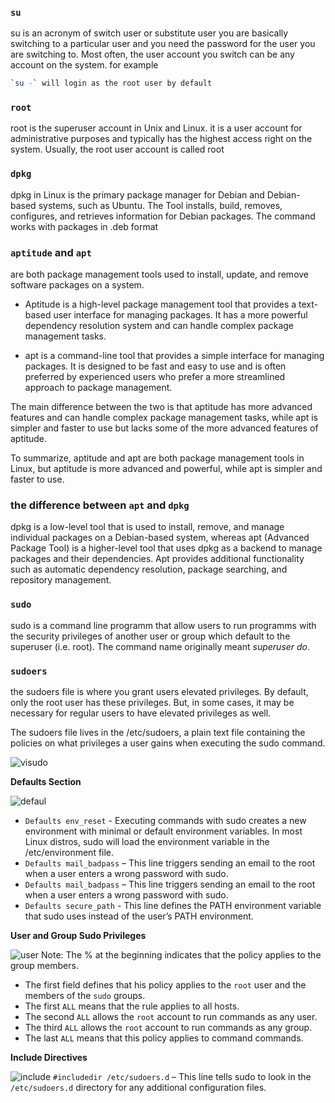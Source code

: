 ### `su`
su is an acronym of switch user or substitute user you are basically switching to a particular user and you need the password for the user you are switching to. Most often, the user account you switch can be any account on the system. for example

```bash
`su -` will login as the root user by default
``` 
### `root`
root is the superuser account in Unix and Linux. it is a user account for administrative purposes and typically has the highest access right on the system. Usually, the root user account is called root

### `dpkg`
dpkg in Linux is the primary package manager for Debian and Debian-based systems, such as Ubuntu. The Tool installs, build, removes, configures, and retrieves information for Debian packages. The command works with packages in .deb format

### `aptitude` and `apt` 
are both package management tools used to install, update, and remove software packages on a system.

- Aptitude is a high-level package management tool that provides a text-based user interface for managing packages. It has a more powerful dependency resolution system and can handle complex package management tasks.

- apt is a command-line tool that provides a simple interface for managing packages. It is designed to be fast and easy to use and is often preferred by experienced users who prefer a more streamlined approach to package management.

The main difference between the two is that aptitude has more advanced features and can handle complex package management tasks, while apt is simpler and faster to use but lacks some of the more advanced features of aptitude.

To summarize, aptitude and apt are both package management tools in Linux, but aptitude is more advanced and powerful, while apt is simpler and faster to use.

### the difference between `apt` and `dpkg`
dpkg is a low-level tool that is used to install, remove, and manage individual packages on a Debian-based system, whereas apt (Advanced Package Tool) is a higher-level tool that uses dpkg as a backend to manage packages and their dependencies. Apt provides additional functionality such as automatic dependency resolution, package searching, and repository management.

### `sudo`
sudo is a command line programm that allow users to run programms with the security privileges of another user or group which default to the superuser (i.e. root). The command name originally meant *superuser do*. 

### `sudoers`
the sudoers file is where you grant users elevated privileges. By default, only the root user has these privileges. But, in some cases, it may be necessary for regular users to have elevated privileges as well.

The sudoers file lives in the /etc/sudoers, a plain text file containing the policies on what privileges a user gains when executing the sudo command.

![visudo](https://user-images.githubusercontent.com/39954629/233695566-20cb2114-1bff-4bc6-a683-ea78a4a879c4.PNG)

**Defaults Section**

![defaul](https://user-images.githubusercontent.com/39954629/233696135-779dfecd-f331-45bb-b548-62aa2580b3b7.PNG)
- `Defaults env_reset` - Executing commands with sudo creates a new environment with minimal or default environment variables. In most Linux distros, sudo will load the environment variable in the /etc/environment file.
- `Defaults mail_badpass` – This line triggers sending an email to the root when a user enters a wrong password with sudo.
- `Defaults mail_badpass` – This line triggers sending an email to the root when a user enters a wrong password with sudo.
- `Defaults secure_path` - This line defines the PATH environment variable that sudo uses instead of the user’s PATH environment.

**User and Group Sudo Privileges**

![user](https://user-images.githubusercontent.com/39954629/233701127-8281517b-3ba3-41b9-b1bf-f51fda28c010.PNG)
Note: The % at the beginning indicates that the policy applies to the group members.

  - The first field defines that his policy applies to the `root` user and the members of the `sudo` groups.
  - The first `ALL` means that the rule applies to all hosts.
  - The second `ALL` allows the `root` account to run commands as any user.
  - The third `ALL` allows the `root` account to run commands as any group.
  - The last `ALL` means that this policy applies to command commands.

**Include Directives**

![include](https://user-images.githubusercontent.com/39954629/233702551-908bbcd6-1fb2-4bc7-9360-5ff1d3988fb1.PNG)
`#includedir /etc/sudoers.d` – This line tells sudo to look in the `/etc/sudoers.d` directory for any additional configuration files.





